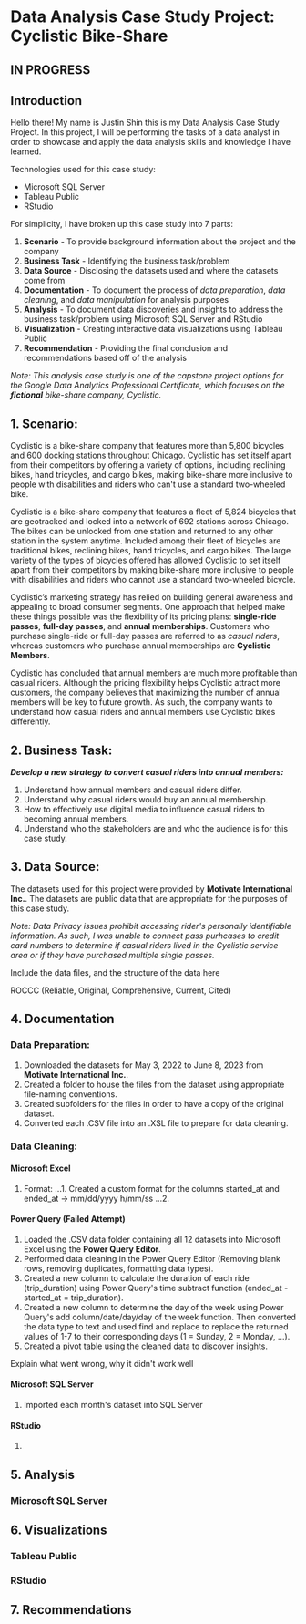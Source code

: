 # Data Analysis Case Study Project: Cyclistic Bike-Share
## IN PROGRESS

## Introduction
Hello there! My name is Justin Shin this is my Data Analysis Case Study Project. In this project, I will be performing the tasks of a data analyst in order to showcase and apply the data analysis skills and knowledge I have learned.

Technologies used for this case study: 
* Microsoft SQL Server
* Tableau Public
* RStudio

For simplicity, I have broken up this case study into 7 parts:
1. **Scenario** - To provide background information about the project and the company
2. **Business Task** - Identifying the business task/problem
3. **Data Source** - Disclosing the datasets used and where the datasets come from
4. **Documentation** - To document the process of *data preparation*, *data cleaning*, and *data manipulation* for analysis purposes
5. **Analysis** - To document data discoveries and insights to address the business task/problem using Microsoft SQL Server and RStudio
6. **Visualization** - Creating interactive data visualizations using Tableau Public
7. **Recommendation** - Providing the final conclusion and recommendations based off of the analysis

*Note: This analysis case study is one of the capstone project options for the Google Data Analytics Professional Certificate, which focuses on the **fictional** bike-share company, Cyclistic.* 

## 1. Scenario:
Cyclistic is a bike-share company that features more than 5,800 bicycles and 600 docking stations throughout Chicago. Cyclistic has set itself apart from their competitors by offering a variety of options, including reclining bikes, hand tricycles, and cargo bikes, making bike-share more inclusive to people with disabilities and riders who can't use a standard two-wheeled bike.

Cyclistic is a bike-share company that features a fleet of 5,824 bicycles that are geotracked and locked into a network of 692 stations across Chicago. The bikes can be unlocked from one station and returned to any other station in the system anytime. 
Included among their fleet of bicycles are traditional bikes, reclining bikes, hand tricycles, and cargo bikes. 
The large variety of the types of bicycles offered has allowed Cyclistic to set itself apart from their competitors by making bike-share more inclusive to people with disabilities and riders who cannot use a standard two-wheeled bicycle.

Cyclistic’s marketing strategy has relied on building general awareness and appealing to broad consumer segments. One approach that helped make these things possible was the flexibility of its pricing plans: **single-ride passes**, **full-day passes**, and **annual memberships**. 
Customers who purchase single-ride or full-day passes are referred to as *casual riders*, whereas customers who purchase annual memberships are **Cyclistic Members**.

Cyclistic has concluded that annual members are much more profitable than casual riders. Although the pricing flexibility helps Cyclistic attract more customers, the company believes that maximizing the number of annual members will be key to future growth.
As such, the company wants to understand how casual riders and annual members use Cyclistic bikes differently.

## 2. Business Task: 
**_Develop a new strategy to convert casual riders into annual members:_**

1. Understand how annual members and casual riders differ.
3. Understand why casual riders would buy an annual membership.
4. How to effectively use digital media to influence casual riders to becoming annual members.
5. Understand who the stakeholders are and who the audience is for this case study.

## 3. Data Source:
The datasets used for this project were provided by **Motivate International Inc.**. The datasets are public data that are appropriate for the purposes of this case study.

*Note: Data Privacy issues prohibit accessing rider's personally identifiable information. As such, I was unable to connect pass purhcases to credit card numbers to determine if casual riders lived in the Cyclistic service area or if they have purchased multiple single passes.* 

Include the data files, and the structure of the data here

ROCCC (Reliable, Original, Comprehensive, Current, Cited)


## 4. Documentation
### Data Preparation:
1. Downloaded the datasets for May 3, 2022 to June 8, 2023 from **Motivate International Inc.**.
2. Created a folder to house the files from the dataset using appropriate file-naming conventions.
3. Created subfolders for the files in order to have a copy of the original dataset.
4. Converted each .CSV file into an .XSL file to prepare for data cleaning.

### Data Cleaning:
#### Microsoft Excel
1. Format:
...1. Created a custom format for the columns started_at and ended_at -> mm/dd/yyyy h/mm/ss
...2. 



#### Power Query (**Failed Attempt**)
1. Loaded the .CSV data folder containing all 12 datasets into Microsoft Excel using the **Power Query Editor**.
2. Performed data cleaning in the Power Query Editor (Removing blank rows, removing duplicates, formatting data types).
3. Created a new column to calculate the duration of each ride (trip_duration) using Power Query's time subtract function (ended_at - started_at = trip_duration).
4. Created a new column to determine the day of the week using Power Query's add column/date/day/day of the week function. Then converted the data type to text and used find and replace to replace the returned values of 1-7 to their corresponding days (1 = Sunday, 2 = Monday, ...).
7. Created a pivot table using the cleaned data to discover insights.

Explain what went wrong, why it didn't work well


#### Microsoft SQL Server
1. Imported each month's dataset into SQL Server

#### RStudio
1. 

## 5. Analysis
### Microsoft SQL Server


## 6. Visualizations
### Tableau Public

### RStudio


## 7. Recommendations

